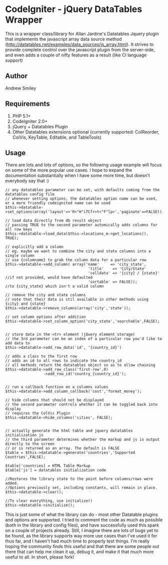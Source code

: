 CodeIgniter - jQuery DataTables Wrapper
================
This is a wrapper class/library for Allan Jardine's Datatables Jquery plugin that
implements the javascript array data source method (http://datatables.net/examples/data_sources/js_array.html).
It strives to provide complete control over the javascript plugin from the server-side, and even adds a couple
of nifty features as a result (like CI language support)
  

Author
----------------
Andrew Smiley <jayalfredprufrock>


Requirements
----------------

1. PHP 5.1+
2. CodeIgniter 2.0+
3. jQuery + Datatables Plugin
4. Other Datatables extensions optional (currently supported: ColReorder, ColVis, KeyTable, Editable, and TableTools)
     
     
Usage
----------------

There are lots and lots of options, so the following usage example will focus on some of the more
popular use cases. I hope to expand the documentation substantially when I have some more time, but
doesn't everybody say that :)
	
	// any datatables parameter can be set, with defaults coming from the datatables config file
	// whenever setting options, the datatables option name can be used, or a more friendly codeignited name can be used 
	$this->datatable->set_options(array('layout'=>'R<"H"iTCfr>t<"F"lp>','paginate'=>FALSE));
	
	// load data directly from db result object 
	// passing TRUE to the second parameter automically adds columns for all row keys
	$this->datatable->load_data($this->locations_m->get_locations(), TRUE); 
	
	// explicitly add a column
	// eg. maybe we want to combine the city and state columns into a single column
	// use {columname} to grab the column data for a particular row
	$this->datatable->add_column( array('name'     => 'city_state',
										 'title'    => 'City/State'       
										 'celldata' => '{city} / {state}' //if not provided, would have defaulted 
										 'sortable'	=> FALSE));        //to {city_state} which isn't a valid column
	
	// remove the city and state columns
	// note that their data is stil available in other methods using {city} and {state}
	$this->datatable->remove_columns(array('city','state'));		
			
	// set column options after addition
	$this->datatable->set_column_option('city_state','searchable',FALSE);		
										 		  
										 		  
	// store data in the <tr> element (jQuery element storage)
	// the 3rd parameter can be an index of a particular row you'd like to add data to 
	$this->datatable->add_row_data('id', '{country_id}') 
	
	// adds a class to the first row
	// adds an id to all rows to indicate the country_id
	// all methods return the datatables object so as to allow chaining
	$this->datatable->add_row_class('first-row',0)
					 ->add_row_id('country_{country_id}');
					 

    // run a callback function on a columns values                
  	$this->datatable->add_column_callback('cost','format_money');
  	
  	// hide columns that should not be displayed
  	// the second parameter controls whether it can be toggled back into display
  	// requires the ColVis Plugin
  	$this->datatable->hide_columns('cities', FALSE);		                
  
   	                          
  	// actually generate the html table and jquery datatables initialization js
  	// the third parameter determines whether the markup and js is output directly to the screen
  	// or is returned as an array. The default is FALSE
  	$table = $this->datatable->generate('countries','Supported Countries',FALSE);                               
  
    $table['countries] = HTML Table Markup
    $table['js'] = datatables initialization code
    
    //Restores the library state to the point before columns/rows were added. 
	//Options previously set, including constants, will remain in place. 
    $this->datatable->clear();
    
    //To clear everything, use initialize() 
    $this->datatable->initialize();
    

This is just some of what the library can do - most other Datatable plugins and options are supported. I tried to comment the code
as much as possible (both in the library and config files), and have successfully used this spark on a couple of projects already. 
Still, I imagine there are lots of bugs yet to be found, as the library supports way more use cases than I've used it for thus far, 
and I haven't had much time to properly test things. I'm really hoping the community finds this useful and that there are some people 
out there that can help me clean it up, debug it, and make it that much more useful to all. In short, please fork!